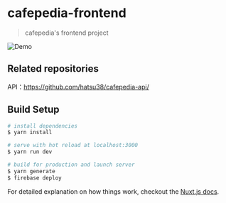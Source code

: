 # cafepedia-frontend
> cafepedia's frontend project

![Demo](https://raw.githubusercontent.com/wiki/hatsu38/cafepedia-frontend/img/cafepedia-readme.gif)

## Related repositories
API：https://github.com/hatsu38/cafepedia-api/



## Build Setup

``` bash
# install dependencies
$ yarn install

# serve with hot reload at localhost:3000
$ yarn run dev

# build for production and launch server
$ yarn generate
$ firebase deploy
```

For detailed explanation on how things work, checkout the [Nuxt.js docs](https://github.com/nuxt/nuxt.js).

